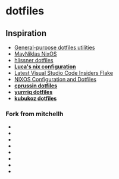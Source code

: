 # dotfiles

## Inspiration

- [General-purpose dotfiles utilities](https://dotfiles.github.io/utilities/)
- [MayNiklas NixOS](https://github.com/MayNiklas/nixos)
- [hlissner dotfiles](https://github.com/hlissner/dotfiles)
- **[Luca's nix configuration](https://www.lucacambiaghi.com/nixpkgs/readme.html#org7b1aa29)**
- [Latest Visual Studio Code Insiders Flake](https://discourse.nixos.org/t/latest-visual-studio-code-insiders-flake/14951)
- [NIXOS Configuration and Dotfiles](https://gitlab.com/Rizary/dotfiles.git)
- **[cprussin dotfiles](https://github.com/cprussin/dotfiles)**
- **[yurrriq dotfiles](https://github.com/yurrriq/dotfiles)**
- **[kubukoz dotfiles](https://github.com/kubukoz/nix-config)**

### Fork from mitchellh
- [](https://github.com/allancalix/nixos-config)
- [](https://github.com/jordan-rash/nixos-config)
- [](https://github.com/johannesboyne/nixos-config)
- [](https://github.com/thiagopnts/nixos-config)
- [](https://github.com/niksteff/nixos-config)
- [](https://github.com/nwjsmith/nixos-config)
- [](https://github.com/phinze/nixos-config)
- [](https://github.com/razor54/nixos-config)
